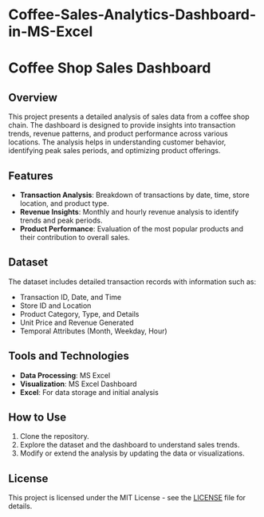 # Coffee-Sales-Analytics-Dashboard-in-MS-Excel
# Coffee Shop Sales Dashboard

## Overview
This project presents a detailed analysis of sales data from a coffee shop chain. The dashboard is designed to provide insights into transaction trends, revenue patterns, and product performance across various locations. The analysis helps in understanding customer behavior, identifying peak sales periods, and optimizing product offerings.

## Features
- **Transaction Analysis**: Breakdown of transactions by date, time, store location, and product type.
- **Revenue Insights**: Monthly and hourly revenue analysis to identify trends and peak periods.
- **Product Performance**: Evaluation of the most popular products and their contribution to overall sales.

## Dataset
The dataset includes detailed transaction records with information such as:
- Transaction ID, Date, and Time
- Store ID and Location
- Product Category, Type, and Details
- Unit Price and Revenue Generated
- Temporal Attributes (Month, Weekday, Hour)

## Tools and Technologies
- **Data Processing**: MS Excel
- **Visualization**: MS Excel Dashboard
- **Excel**: For data storage and initial analysis

## How to Use
1. Clone the repository.
2. Explore the dataset and the dashboard to understand sales trends.
3. Modify or extend the analysis by updating the data or visualizations.

## License
This project is licensed under the MIT License - see the [LICENSE](LICENSE) file for details.


